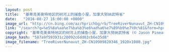 ```yaml
---
layout: post
title:  "基蒂克美奥特地区的树河上的捕鱼小屋，加拿大努纳武特省"
date:   "2016-08-27 16:00:00 +0800"
image_url: "http://cn.bing.com/az/hprichbg/rb/TreeRiverNunavut_ZH-CN10909820346_1920x1080.jpg"
link: "/search?q=%e5%8a%aa%e7%ba%b3%e6%ad%a6%e7%89%b9%e7%9c%81&form=hpcapt&mkt=zh-cn"
copyright: "基蒂克美奥特地区的树河上的捕鱼小屋，加拿大努纳武特省 (© Jason Pineau/Getty Images)"
image_hash: "587a9f593931c20092c6dd03cb6e35d8"
image_filename: "TreeRiverNunavut_ZH-CN10909820346_1920x1080.jpg"
---
```

